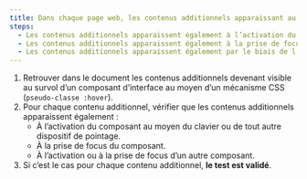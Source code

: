 ```yaml
---
title: Dans chaque page web, les contenus additionnels apparaissant au survol d’un [composant d’interface](#composant-d-interface) via les styles CSS respectent-ils si nécessaire une de ces conditions ?
steps:
  - Les contenus additionnels apparaissent également à l’activation du composant via le clavier et tout dispositif de pointage.
  - Les contenus additionnels apparaissent également à la prise de focus du composant.
  - Les contenus additionnels apparaissent également par le biais de l’activation ou de la prise de focus d’un autre composant.
---
```


1. Retrouver dans le document les contenus additionnels devenant visible au survol d’un composant d’interface au moyen d’un mécanisme CSS (`pseudo-classe :hover`).
2. Pour chaque contenu additionnel, vérifier que les contenus additionnels apparaissent également :
   - À l’activation du composant au moyen du clavier ou de tout autre dispositif de pointage.
   - À la prise de focus du composant.
   - À l’activation ou à la prise de focus d’un autre composant.
3. Si c’est le cas pour chaque contenu additionnel, **le test est validé**.
